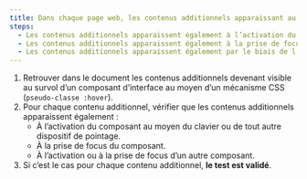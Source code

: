 ```yaml
---
title: Dans chaque page web, les contenus additionnels apparaissant au survol d’un [composant d’interface](#composant-d-interface) via les styles CSS respectent-ils si nécessaire une de ces conditions ?
steps:
  - Les contenus additionnels apparaissent également à l’activation du composant via le clavier et tout dispositif de pointage.
  - Les contenus additionnels apparaissent également à la prise de focus du composant.
  - Les contenus additionnels apparaissent également par le biais de l’activation ou de la prise de focus d’un autre composant.
---
```


1. Retrouver dans le document les contenus additionnels devenant visible au survol d’un composant d’interface au moyen d’un mécanisme CSS (`pseudo-classe :hover`).
2. Pour chaque contenu additionnel, vérifier que les contenus additionnels apparaissent également :
   - À l’activation du composant au moyen du clavier ou de tout autre dispositif de pointage.
   - À la prise de focus du composant.
   - À l’activation ou à la prise de focus d’un autre composant.
3. Si c’est le cas pour chaque contenu additionnel, **le test est validé**.
